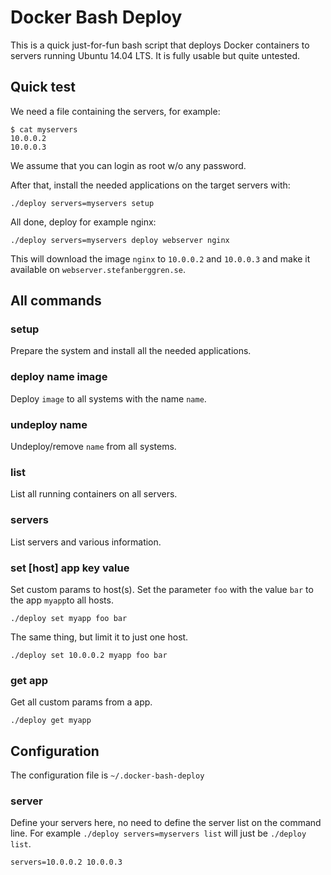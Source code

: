 # Docker Bash Deploy

This is a quick just-for-fun bash script that deploys Docker containers to servers running Ubuntu 14.04 LTS. It is fully usable but quite untested.

## Quick test

We need a file containing the servers, for example:
```
$ cat myservers
10.0.0.2
10.0.0.3
```
We assume that you can login as root w/o any password.

After that, install the needed applications on the target servers with:

`./deploy servers=myservers setup`

All done, deploy for example nginx:

`./deploy servers=myservers deploy webserver nginx`

This will download the image `nginx` to `10.0.0.2` and `10.0.0.3` and make it available on `webserver.stefanberggren.se`.

## All commands

### setup

Prepare the system and install all the needed applications.

### deploy name image

Deploy `image` to all systems with the name `name`.

### undeploy name

Undeploy/remove `name` from all systems.

### list

List all running containers on all servers.

### servers

List servers and various information.

### set [host] app key value

Set custom params to host(s). Set the parameter `foo` with the value `bar` to the app `myapp`to all hosts.

```
./deploy set myapp foo bar
```

The same thing, but limit it to just one host.

```
./deploy set 10.0.0.2 myapp foo bar
```

### get app

Get all custom params from a app.

```
./deploy get myapp
```

## Configuration

The configuration file is `~/.docker-bash-deploy`

### server

Define your servers here, no need to define the server list on the
command line. For example `./deploy servers=myservers list` will just be `./deploy list`.

```
servers=10.0.0.2 10.0.0.3
```
